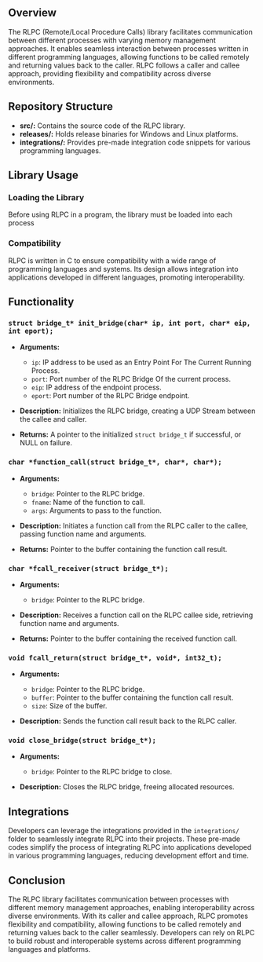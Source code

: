## Overview

The RLPC (Remote/Local Procedure Calls) library facilitates communication between different processes with varying memory management approaches. It enables seamless interaction between processes written in different programming languages, allowing functions to be called remotely and returning values back to the caller. RLPC follows a caller and callee approach, providing flexibility and compatibility across diverse environments.

## Repository Structure

- **src/:** Contains the source code of the RLPC library.
- **releases/:** Holds release binaries for Windows and Linux platforms.
- **integrations/:** Provides pre-made integration code snippets for various programming languages.

## Library Usage

### Loading the Library

Before using RLPC in a program, the library must be loaded into each process

### Compatibility

RLPC is written in C to ensure compatibility with a wide range of programming languages and systems. Its design allows integration into applications developed in different languages, promoting interoperability.

## Functionality

### `struct bridge_t* init_bridge(char* ip, int port, char* eip, int eport);`

- **Arguments:**
  - `ip`: IP address to be used as an Entry Point For The Current Running Process.
  - `port`: Port number of the RLPC Bridge Of the current process.
  - `eip`: IP address of the endpoint process.
  - `eport`: Port number of the RLPC Bridge endpoint.

- **Description:**
  Initializes the RLPC bridge, creating a UDP Stream between the callee and caller.

- **Returns:**
  A pointer to the initialized `struct bridge_t` if successful, or NULL on failure.

### `char *function_call(struct bridge_t*, char*, char*);`

- **Arguments:**
  - `bridge`: Pointer to the RLPC bridge.
  - `fname`: Name of the function to call.
  - `args`: Arguments to pass to the function.

- **Description:**
  Initiates a function call from the RLPC caller to the callee, passing function name and arguments.

- **Returns:**
  Pointer to the buffer containing the function call result.

### `char *fcall_receiver(struct bridge_t*);`

- **Arguments:**
  - `bridge`: Pointer to the RLPC bridge.

- **Description:**
  Receives a function call on the RLPC callee side, retrieving function name and arguments.

- **Returns:**
  Pointer to the buffer containing the received function call.

### `void fcall_return(struct bridge_t*, void*, int32_t);`

- **Arguments:**
  - `bridge`: Pointer to the RLPC bridge.
  - `buffer`: Pointer to the buffer containing the function call result.
  - `size`: Size of the buffer.

- **Description:**
  Sends the function call result back to the RLPC caller.

### `void close_bridge(struct bridge_t*);`

- **Arguments:**
  - `bridge`: Pointer to the RLPC bridge to close.

- **Description:**
  Closes the RLPC bridge, freeing allocated resources.

## Integrations

Developers can leverage the integrations provided in the `integrations/` folder to seamlessly integrate RLPC into their projects. These pre-made codes simplify the process of integrating RLPC into applications developed in various programming languages, reducing development effort and time.

## Conclusion

The RLPC library facilitates communication between processes with different memory management approaches, enabling interoperability across diverse environments. With its caller and callee approach, RLPC promotes flexibility and compatibility, allowing functions to be called remotely and returning values back to the caller seamlessly. Developers can rely on RLPC to build robust and interoperable systems across different programming languages and platforms.
